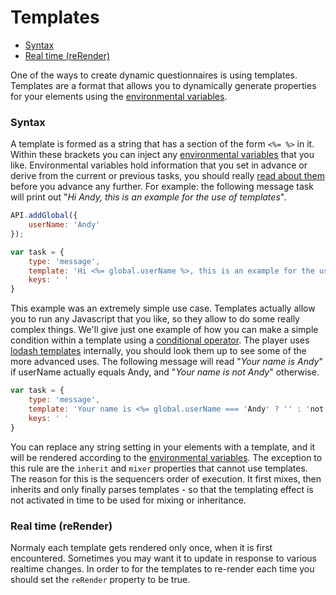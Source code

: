 # Templates

- [Syntax](#syntax)
- [Real time (reRender)](#real-time-rerender)

One of the ways to create dynamic questionnaires is using templates.
Templates are a format that allows you to dynamically generate properties for your elements using the [environmental variables](./variables.html). 

### Syntax
A template is formed as a string that has a section of the form `<%= %>` in it.
Within these brackets you can inject any [environmental variables](./variables.html) that you like.
Environmental variables hold information that you set in advance or derive from the current or previous tasks, you should really [read about them](./variables.html) before you advance any further.
For example: the following message task will print out "*Hi Andy, this is an example for the use of templates*".

```javascript
API.addGlobal({
    userName: 'Andy'
});

var task = {
    type: 'message',
    template: 'Hi <%= global.userName %>, this is an example for the use of templates',
    keys: ' '
}
```

This example was an extremely simple use case.
Templates actually allow you to run any Javascript that you like, so they allow to do some really complex things.
We'll give just one example of how you can make a simple condition within a template using a [conditional operator](https://developer.mozilla.org/en/docs/Web/JavaScript/Reference/Operators/Conditional_Operator).
The player uses [lodash templates](http://lodash.com/docs#template) internally, you should look them up to see some of the more advanced uses.
The following message will read "*Your name is Andy*" if userName actually equals Andy, and "*Your name is not Andy*" otherwise.

```javascript
var task = {
    type: 'message',
    template: 'Your name is <%= global.userName === 'Andy' ? '' : 'not' %> Andy',
    keys: ' '
}
```

You can replace any string setting in your elements with a template, and it will be rendered according to the [environmental variables](./variables.html).
The exception to this rule are the `inherit` and `mixer` properties that cannot use templates.
The reason for this is the sequencers order of execution.
It first mixes, then inherits and only finally parses templates - so that the templating effect is not activated in time to be used for mixing or inheritance.

### Real time (reRender)
Normaly each template gets rendered only once, when it is first encountered. 
Sometimes you may want it to update in response to various realtime changes. 
In order to for the templates to re-render each time you should set the `reRender` property to be true.
